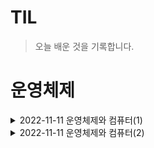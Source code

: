 # TIL

>오늘 배운 것을 기록합니다.

# 운영체제

<details>
  <summary>2022-11-11 운영체제와 컴퓨터(1)</summary>
<pre>

# 1. 운영체제(OS, Operating System)
사용자가 컴퓨터를 쉡게 다루게 해주는 인터페이스입니다. 한정된 메모리나 시스템 자원을 효율적으로
분배하는 참된 일꾼입니다. 참고로 운영체제와 유사하지만 소프트웨어를 추가로 설치할 수 없는 것을
펌웨어(firmware)라고 합니다.

## 1-1 운영체제의 역할
운영체제의 역할은 크게 네 가지가 있습니다.

* CPU 스케줄링과 프로세스 관리 : CPU 소유권을 어떤 프로세스에 할당할지, 프로세스의 생성과 삭제,
자원 할당 및 반환을 관리합니다.
* 메모리 관리 : 한정된 메모리를 어떤 프로세스에 얼만큼 할당해야 하는지 관리합니다.
* 디스크 파일 관리 : 디스크 파일을 어떠한 방법으로 보관할지 관리합니다.
* I/O 디바이스 관리 : I/O 디바이스들인 마우스, 키보도와 컴퓨터 간에 데이터를 주고받는 것을 관리합니다.

## 1-2 운영체제의 구조

![image](https://user-images.githubusercontent.com/105253684/201243922-b50d57af-9441-4907-b0ad-76052b85a34a.png)

GUI, 시스템콜, 커널, 드라이버가 있는 구조입니다. 참고로 GUI가 없고 CUI만 있는 리눅스 서버도 있습니다.

* GUI : 사용자가 전자장치와 상호 작용할 수 있도록 하는 사용자 인터페이스의 한 형태, 단순 명령어 창이 아닌
아이콘을 마우스로 클릭하는 단순한 동작으로 컴퓨터와 상호 작용할 수 있도록 해준다.
* 드라이버 : 하드웨어를 제어하기 위한 소프트웨어
* CUI : 그래픽이 아닌 명령어로 처리하는 인터페이스

### 1-2-1 시스템콜
운영체제가 커널에 접근하기 위한 인터페이스이며 유저 프로그램이 운영체제의 서비스를 받기 위해 커널 함수를
호출할 때 씁니다.

# 2. 컴퓨터의 요소
컴퓨터는 CPU, DMA컨트롤러, 메모리, 타이머, 디바이스 컨트롤러 등으로 이루어져 있습니다.

## 2-1 CPU(Central Processing Unit)
CPU는 산술논리연산장치, 제어장치, 레지스터로 구성되어 있는 컴퓨터 장치를 말하며, 인터럽트에 의해 단순히
메모리에 존재하는 명령어를 해석해서 실행하는 일꾼입니다.
관리자 역할을 하는 운영체제의 커널이 프로그램을 메모리에 올려 프로세스로 만들면 CPU가 이를 처리합니다.

* 제어장치(CU, Control Unit) : 프로세스 조작을 지시하는 CPU의 한 부품입니다. 입출력장치 간 통신을
제어하고 명령어들을 읽고 해석하며 데이터 처리를 위한 순서를 결정합니다.
* 레지스터 : CPU 안에 있는 매우 빠른 임시기억장치를 가리킵니다. CPU와 직접 연결되어있어 연산속도가
메모리보다 수십~수백 배까지 빠릅니다. CPU는 자체적으로 데이터 저장방법이 없어 레지스터를 거쳐 데이터를
전달합니다.
* 산술논리연산장치(ALU, Arithmetic Logic Unit) : 덧셈, 뺄셈 같은 두 숫자의 산술 연산과 배타적 논리합,
논리곱 같은 논리 연산을 계산하는 디지털 회로입니다.

## 2-2 DMA 컨트롤러
I/O 디바이스가 메모리에 직접 접근할 수 있도록 하는 하드웨어 장치를 뜻합니다. CPU에만 너무 많은 인터럽트
요청이 들어오기 때문에 CPU 부하를 막아주며 CPU의 일을 부담하는 보조 일꾼이라고 보면 됩니다. 또한 하나의
작업을 CPU와 DMA 컨트롤러가 동시에 하는 것을 방지합니다.

* 인터럽트 : 어떤 신호가 들어왔을 때 CPU를 잠깐 정지시키는 것을 말함

## 2-3 메모리
전자회로에서 데이터나 상태, 명령어 등을 기록하는 장치를 말하며, 보톤 RAM(Random Access Memory)을 일컬어
메모리라고도 합니다. CPU는 계산을 담당하고, 메모리는 기억을 담당합니다.

## 2-4 타이머
타이머는 몇 초 안에는 작업이 끝아야 한다는 것을 정하고 특정 프로그램에 시간제한을 다는 역할을 합니다.
시간이 많이 걸리는 프로그램이 작동할 때 제한을 걸기 위해 존재합니다.

## 2-5 디바이스 컨트롤러
컴퓨터와 연결되어 있는 IO 디바이스들의 작은 CPU를 말합니다.

# 3. 메모리
CPU는 그저 '메모리'에 올라와 있는 프로그램의 명령어들을 실행할 뿐입니다. 메모리 계층과 메모리 관리를
알아보겠습니다.

## 3-1 메모리 계층
메모리 계층은 레지스터, 캐시, 메모리, 저장장치로 구성되어 있습니다.

![image](https://user-images.githubusercontent.com/105253684/201252302-a43d4144-03e3-4663-8c2f-b7a111f12d7b.png)

* 레지스터 : CPU안에 있는 작은 메모리, 휘발성, 속도 가장 빠름, 기억 용량이 가장 적음
* 캐시 : L1, L2 캐시를 지칭 휘발성, 속도 빠름, 기억 용량이 적음  *L3캐시도 있음
* 주기억장치 : RAM을 가리킴 휘발성, 속도 보통, 기억 용량 보통
* 보조기억장치 : HDD, SDD를 일컬음 휘발성, 속도 낮음, 기억 용량 많음

램은 하드디스크로부터 일정량의 데이터를 복사해서 임시 저장하고 이를 필요 시마다 CPU에 빠르게 전달하는
역할을 합니다. 계층 위로 올라갈수록 가격은 비싸지는데 용량은 작아지고 속도는 빨라지는 특징이 있습니다.
계층이 있는 이유는 경제성과 캐시 때문입니다.

### 3-1-1 캐시(cache)
데이터를 미리 복사해 놓는 임시 저장소이자 빠른 장치와 느린 장치에서 속도 차이에 따른 병목 현상을 줄이기
위한 메모리를 말합니다. 실제로 메모리와 CPU 사이의 속도 차이가 너무 커 그 중간에 레지스터 계층을 둬서
속도 차이를 해결합니다. 이렇게 속도 차이를 해결하기 위해 계층과 계층 사이에 있는 계층을 캐싱 계층이라고
합니다.

### 3-1-2 캐시히트와 캐시미스
캐시에서 원하는 데이터를 찾았다면 캐시히트라고 하며, 해당 데이터가 캐시에 없다면 주메모리로 가서 데이터를
찾아오는 것을 캐시미스라고 합니다.
캐시히트의 경우 위치도 가깝고 CPU 내부 버스를 기반으로 작동하기 때문에 빠릅니다. 반면에 캐시미스가 발생되면
메모리에서 가져오게 되는데, 이는 시스템 버스를 기반으로 작동하기 때문에 느립니다.

</pre>
</details>

<details>
  <summary>2022-11-11 운영체제와 컴퓨터(2)</summary>
<pre>
